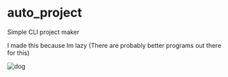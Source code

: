 # auto_project
Simple CLI project maker

I made this because Im lazy (There are probably better programs out there for this)

![dog](https://user-images.githubusercontent.com/98525087/153577267-3a909dd0-115b-41b0-92d1-11ccd2d81df7.png)
